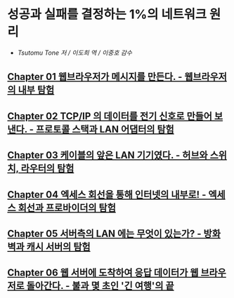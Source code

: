 # 성공과 실패를 결정하는 1%의 네트워크 원리
- *Tsutomu Tone 저 / 이도희 역 / 이중호 감수*

## [Chapter 01 웹브라우저가 메시지를 만든다. - 웹브라우저의 내부 탐험](Chapter01.md)
## [Chapter 02 TCP/IP 의 데이터를 전기 신호로 만들어 보낸다. - 프로토콜 스택과 LAN 어댑터의 탐험](Chapter02.md)
## [Chapter 03 케이블의 앞은 LAN 기기였다. - 허브와 스위치, 라우터의 탐험](Chapter03.md)
## [Chapter 04 엑세스 회선을 통해 인터넷의 내부로! - 엑세스 회선과 프로바이더의 탐험](Chapter04.md) 
## [Chapter 05 서버측의 LAN 에는 무엇이 있는가? - 방화벽과 캐시 서버의 탐험](Chapter05.md)
## [Chapter 06 웹 서버에 도착하여 응답 데이터가 웹 브라우저로 돌아간다. - 불과 몇 초인 '긴 여행'의 끝](Chapter06.md)